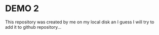 # DEMO 2

This repository was created by me on my local disk an I guess I will try to add it to github repository...